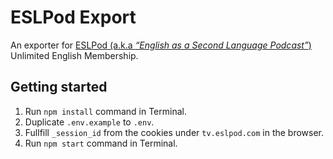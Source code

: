 # ESLPod Export

An exporter for [ESLPod (a.k.a *“English as a Second Language Podcast”*)](https://tv.eslpod.com/) Unlimited English Membership.

## Getting started

1. Run `npm install` command in Terminal.
2. Duplicate `.env.example` to `.env`.
3. Fullfill `_session_id` from the cookies under `tv.eslpod.com` in the browser.
4. Run `npm start` command in Terminal.
